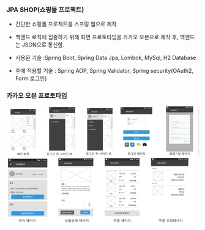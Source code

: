 ### JPA SHOP(쇼핑몰 프로젝트)

- 간단한 쇼핑몰 프로젝트를 스프링 웹으로 제작

- 백엔드 로직에 집중하기 위해 화면 프로토타입을 카카오 오븐으로 제작 후, 백엔드는 JSON으로 통신함.

- 사용된 기술
        :Spring Boot, Spring Data Jpa, Lombok, MySql, H2 Database

- 후에 적용할 기술 : Spring AOP, Spring Validator, Spring security(OAuth2, Form 로그인)


### 카카오 오븐 프로토타입
![img_1.png](img_1.png)
![img_2.png](img_2.png)
